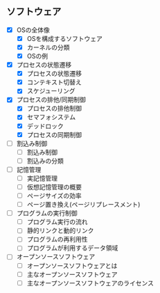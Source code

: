 ## ソフトウェア

- [x] OSの全体像
  - [x] OSを構成するソフトウェア
  - [x] カーネルの分類
  - [x] OSの例
- [x] プロセスの状態遷移
  - [x] プロセスの状態遷移
  - [x] コンテキスト切替え
  - [x] スケジューリング
- [x] プロセスの排他/同期制御
  - [x] プロセスの排他制御
  - [x] セマフォシステム
  - [x] デッドロック
  - [x] プロセスの同期制御
- [ ] 割込み制御
  - [ ] 割込み制御
  - [ ] 割込みの分類
- [ ] 記憶管理
  - [ ] 実記憶管理
  - [ ] 仮想記憶管理の概要
  - [ ] ページサイズの効率
  - [ ] ページ置き換え(ページリプレースメント)
- [ ] プログラムの実行制御
  - [ ] プログラム実行の流れ
  - [ ] 静的リンクと動的リンク
  - [ ] プログラムの再利用性
  - [ ] プログラムが利用するデータ領域
- [ ] オープンソースソフトウェア
  - [ ] オープンソースソフトウェアとは
  - [ ] 主なオープンソースソフトウェア
  - [ ] 主なオープンソースソフトウェアのライセンス

